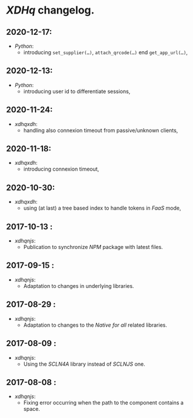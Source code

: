 # *XDHq* changelog.

## 2020-12-17:

- *Python*:
  - introducing `set_supplier(…)`, `attach_qrcode(…)` end `get_app_url(…)`,

## 2020-12-13:

- *Python*:
  - introducing user id to differentiate sessions,

## 2020-11-24:

- *xdhqxdh*:
  - handling also connexion timeout from passive/unknown clients,

## 2020-11-18:
- *xdhqxdh*:
  - introducing connexion timeout,

## 2020-10-30:
- *xdhqxdh*:
  - using (at last) a tree based index to handle tokens in *FaaS* mode,

## 2017-10-13 :
- *xdhqnjs*:
  - Publication to synchronize *NPM* package with latest files.

## 2017-09-15 :
- *xdhqnjs*:
  - Adaptation to changes in underlying libraries.

## 2017-08-29 :
- *xdhqnjs*:
  - Adaptation to changes to the *Native for all* related libraries.

## 2017-08-09 :
- *xdhqnjs*:
    - Using the *SCLN4A* library instead of *SCLNJS* one.

## 2017-08-08 :
- *xdhqnjs*:
	- Fixing error occurring when the path to the component contains a space.
